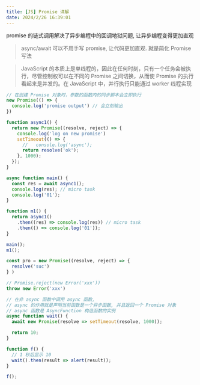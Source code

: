 ```yaml
---
title: [JS] Promise 详解
date: 2024/2/26 16:39:01
---
```


promise 的链式调用解决了异步编程中的回调地狱问题, 让异步编程变得更加直观

> async/await 可以不用手写 promise, 让代码更加直观. 就是简化 Promise 写法

> JavaScript 的本质上是单线程的，因此在任何时刻，只有一个任务会被执行，尽管控制权可以在不同的 Promise 之间切换，从而使 Promise 的执行看起来是并发的。在 JavaScript 中，并行执行只能通过 worker 线程实现

```js
// 在创建 Promise 对象时，参数的函数内的同步脚本会立即执行
new Promise(() => {
  console.log('promise output') // 会立刻输出
})
```

```js
function async1() {
  return new Promise((resolve, reject) => {
    console.log('log on new promise')
    setTimeout(() => {
      //   console.log('async');
      return resolve('ok');
    }, 1000);
  });
}

async function main() {
  const res = await async1();
  console.log(res); // micro task
  console.log('01');
}

function m1() {
  return async1()
    .then((res) => console.log(res)) // micro task
    .then(() => console.log('01'));
}

main();
m1();
```


```js
const pro = new Promise((resolve, reject) => {
  resolve('suc')
} )

// Promise.reject(new Error('xxx'))
throw new Error('xxx')

// 在非 async 函数中调用 async 函数,
// async 的作用就是声明当前函数是一个异步函数, 并且返回一个 Promise 对象
// async 函数是 AsyncFunction 构造函数的实例
async function wait() {
  await new Promise(resolve => setTimeout(resolve, 1000));

  return 10;
}

function f() {
  // 1 秒后显示 10
  wait().then(result => alert(result));
}

f();
```